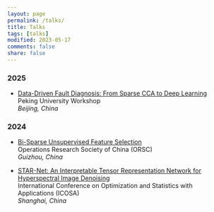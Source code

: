 ```yaml
---
layout: page
permalink: /talks/
title: Talks
tags: [talks]
modified: 2023-05-17 
comments: false
share: false
---
```



### 2025

* <a href="../talks/2024-PKU.pdf" class="textlink" target="_blank"> Data-Driven Fault Diagnosis: From Sparse CCA to Deep Learning </a> <br>
Peking University Workshop <br>
<i>Beijing, China</i><br>


### 2024

* <a href="../talks/2024-ORSC.pdf" class="textlink" target="_blank"> Bi-Sparse Unsupervised Feature Selection </a> <br>
Operations Research Society of China (ORSC) <br>
<i>Guizhou, China</i><br>


* <a href="../talks/2024-ICOSA.pdf" class="textlink" target="_blank"> STAR-Net: An Interpretable Tensor Representation Network for Hyperspectral Image Denoising </a> <br>
International Conference on Optimization and Statistics with Applications (ICOSA) <br>
<i>Shanghai, China</i><br>




